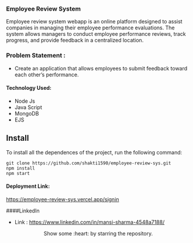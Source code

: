 ### Employee Review System
Employee review system webapp is an online platform designed to assist companies in managing their employee performance evaluations. The system allows managers to conduct employee performance reviews, track progress, and provide feedback in a centralized location.

### Problem Statement : 
 - Create an application that allows employees to submit feedback toward each other’s performance.
 
#### Technology Used:
 - Node Js
 - Java Script
 - MongoDB
 - EJS
 

 ## Install

To install all the dependences of the project, run the following command:

    git clone https://github.com/shakti1590/employee-review-sys.git
    npm install
    npm start


#### Deployment Link:
https://employee-review-sys.vercel.app/signin


####LinkedIn
 - Link : https://www.linkedin.com/in/mansi-sharma-4548a7188/



<p align="center">
  Show some :heart: by starring the repository.
</p>

